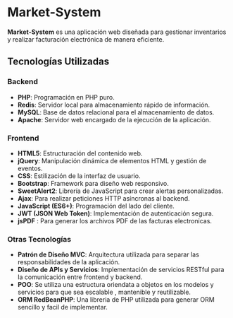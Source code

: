# Market-System

**Market-System** es una aplicación web diseñada para gestionar inventarios y realizar facturación electrónica de manera eficiente.

## Tecnologías Utilizadas

### Backend
- **PHP**: Programación en PHP puro.
- **Redis**: Servidor local para almacenamiento rápido de información.
- **MySQL**: Base de datos relacional para el almacenamiento de datos.
- **Apache**: Servidor web encargado de la ejecución de la aplicación.

### Frontend
- **HTML5**: Estructuración del contenido web.
- **jQuery**: Manipulación dinámica de elementos HTML y gestión de eventos.
- **CSS**: Estilización de la interfaz de usuario.
- **Bootstrap**: Framework para diseño web responsivo.
- **SweetAlert2**: Librería de JavaScript para crear alertas personalizadas.
- **Ajax**: Para realizar peticiones HTTP asíncronas al backend.
- **JavaScript (ES6+)**: Programación del lado del cliente.
- **JWT (JSON Web Token)**: Implementación de autenticación segura.
- **jsPDF** : Para generar los archivos PDF de las facturas electronicas.

### Otras Tecnologías
- **Patrón de Diseño MVC**: Arquitectura utilizada para separar las responsabilidades de la aplicación.
- **Diseño de APIs y Servicios**: Implementación de servicios RESTful para la comunicación entre frontend y backend.
- **POO**: Se utiliza una estructura oriendata a objetos en los modelos y servicios para que sea escalable , mantenible y reutilizable.
- **ORM RedBeanPHP**: Una libreria de PHP utilizada para generar ORM sencillo y facil de implementar.  
